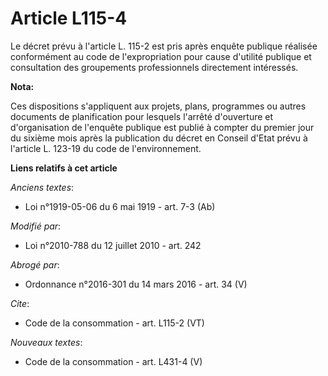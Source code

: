 # Article L115-4

Le décret prévu à l'article L. 115-2 est pris après enquête publique réalisée conformément au code de l'expropriation pour
cause d'utilité publique et consultation des groupements professionnels directement intéressés.

**Nota:**

Ces dispositions s'appliquent aux projets, plans, programmes ou autres documents de planification pour lesquels l'arrêté
d'ouverture et d'organisation de l'enquête publique est publié à compter du premier jour du sixième mois après la publication
du décret en Conseil d'Etat prévu à l'article L. 123-19 du code de l'environnement.

**Liens relatifs à cet article**

_Anciens textes_:

  - Loi n°1919-05-06 du 6 mai 1919 - art. 7-3 (Ab)

_Modifié par_:

  - Loi n°2010-788 du 12 juillet 2010 - art. 242

_Abrogé par_:

  - Ordonnance n°2016-301 du 14 mars 2016 - art. 34 (V)

_Cite_:

  - Code de la consommation - art. L115-2 (VT)

_Nouveaux textes_:

  - Code de la consommation - art. L431-4 (V)
